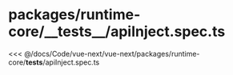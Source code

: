 # packages/runtime-core/\_\_tests\_\_/apiInject.spec.ts

<<< @/docs/Code/vue-next/vue-next/packages/runtime-core/__tests__/apiInject.spec.ts
